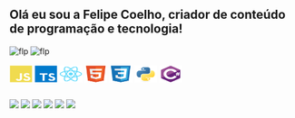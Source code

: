 ## Olá eu sou a Felipe Coelho, criador de conteúdo de programação e tecnologia!

<div>
  <img align="center" alt="flp" height="300" width="400" src="https://github-readme-stats.vercel.app/api?username=anuraghazra&show_icons=true">
  <img align="center" alt="flp" height="300" width="400" src="https://github.com/anuraghazra/github-readme-stats">
</div>


<div style="display: inline_block"><br>
  <img align="center" alt="flp" height="30" width="40" src="https://raw.githubusercontent.com/devicons/devicon/master/icons/javascript/javascript-plain.svg">
  <img align="center" alt="flp" height="30" width="40" src="https://raw.githubusercontent.com/devicons/devicon/master/icons/typescript/typescript-plain.svg">
  <img align="center" alt="flp" height="30" width="40" src="https://raw.githubusercontent.com/devicons/devicon/master/icons/react/react-original.svg">
  <img align="center" alt="flp" height="30" width="40" src="https://raw.githubusercontent.com/devicons/devicon/master/icons/html5/html5-original.svg">
  <img align="center" alt="flp" height="30" width="40" src="https://raw.githubusercontent.com/devicons/devicon/master/icons/css3/css3-original.svg">
  <img align="center" alt="flp" height="30" width="40" src="https://raw.githubusercontent.com/devicons/devicon/master/icons/python/python-original.svg">
  <img align="center" alt="flp" height="30" width="40" src="https://raw.githubusercontent.com/devicons/devicon/master/icons/csharp/csharp-original.svg">
</div>
  
  ##
 
<div> 
  <a href="https://www.youtube.com/channel/UC9kDFbqLAoKlTNX6AzunjIQ" target="_blank"><img src="https://img.shields.io/badge/YouTube-FF0000?style=for-the-badge&logo=youtube&logoColor=white" target="_blank"></a>
  <a href="https://instagram.com/felipecsilva15" target="_blank"><img src="https://img.shields.io/badge/-Instagram-%23E4405F?style=for-the-badge&logo=instagram&logoColor=white" target="_blank"></a>
 	<a href="#" target="_blank"><img src="https://img.shields.io/badge/Twitch-9146FF?style=for-the-badge&logo=twitch&logoColor=white" target="_blank"></a>
 <a href="https://discord.gg/KBVUvrR5x5" target="_blank"><img src="https://img.shields.io/badge/Discord-7289DA?style=for-the-badge&logo=discord&logoColor=white" target="_blank"></a> 
  <a href = "mailto:felipecsilva.dev@gmail.com"><img src="https://img.shields.io/badge/-Gmail-%23333?style=for-the-badge&logo=gmail&logoColor=white" target="_blank"></a>
  <a href="https://www.linkedin.com/in/felipe-coelho-1098702b1/" target="_blank"><img src="https://img.shields.io/badge/-LinkedIn-%230077B5?style=for-the-badge&logo=linkedin&logoColor=white" target="_blank"></a> 
  
</div>
